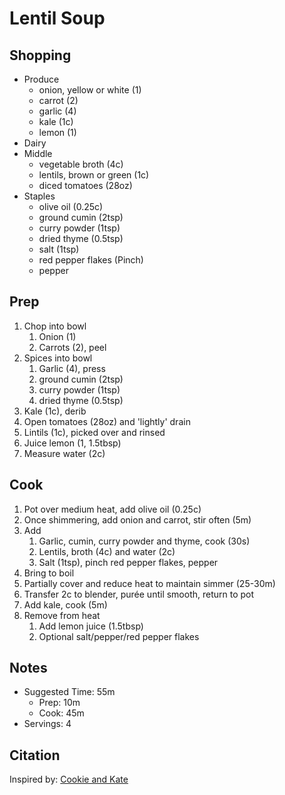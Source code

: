 # Lentil Soup

## Shopping

- Produce
    - onion, yellow or white (1)
    - carrot (2)
    - garlic (4)
    - kale (1c)
    - lemon (1)
- Dairy
- Middle
    - vegetable broth (4c)
    - lentils, brown or green (1c)
    - diced tomatoes (28oz)
- Staples
    - olive oil (0.25c)
    - ground cumin (2tsp)
    - curry powder (1tsp)
    - dried thyme (0.5tsp)
    - salt (1tsp)
    - red pepper flakes (Pinch)
    - pepper

## Prep

1. Chop into bowl
    1. Onion (1)
    1. Carrots (2), peel
1. Spices into bowl
    1. Garlic (4), press
    1. ground cumin (2tsp)
    1. curry powder (1tsp)
    1. dried thyme (0.5tsp)
1. Kale (1c), derib
1. Open tomatoes (28oz) and 'lightly' drain
1. Lintils (1c), picked over and rinsed
1. Juice lemon (1, 1.5tbsp)
1. Measure water (2c)

## Cook

1. Pot over medium heat, add olive oil (0.25c)
1. Once shimmering, add onion and carrot, stir often (5m)
1. Add
    1. Garlic, cumin, curry powder and thyme, cook (30s)
    1. Lentils, broth (4c) and water (2c)
    1. Salt (1tsp), pinch red pepper flakes, pepper
1. Bring to boil
1. Partially cover and reduce heat to maintain simmer (25-30m)
1. Transfer 2c to blender, purée until smooth, return to pot
1. Add kale, cook (5m)
1. Remove from heat
    1. Add lemon juice (1.5tbsp)
    1. Optional salt/pepper/red pepper flakes

## Notes

- Suggested Time: 55m
    - Prep: 10m
    - Cook: 45m
- Servings: 4

## Citation

Inspired by:
[Cookie and Kate](https://cookieandkate.com/best-lentil-soup-recipe/)
